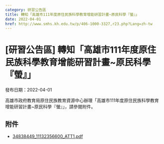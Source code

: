 ```yaml
---
category: 研習公告區
title: 轉知「高雄市111年度原住民族科學教育增能研習計畫~原民科學『螢』」
date: 2022-04-01
href: http://www.smhs.kh.edu.tw/p/406-1000-3327,r23.php?Lang=zh-tw
---
```


# [研習公告區] 轉知「高雄市111年度原住民族科學教育增能研習計畫~原民科學『螢』」

發布日期：2022-04-01

高雄市政府教育局原住民族教育資源中心辦理「高雄市111年度原住民族科學教育增能研習計畫~原民科學『螢』」，請參閱附件。

## 附件

- [34838449_11132356600_ATT1.pdf](https://www.smhs.kh.edu.tw/var/file/0/1000/attach/29/pta_3089_7554132_82363.pdf)
